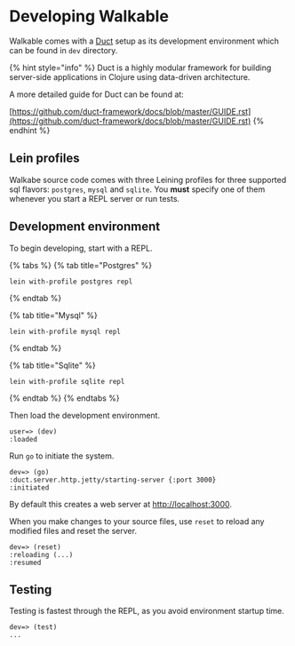 # Developing Walkable

Walkable comes with a [Duct](https://github.com/duct-framework/duct) setup as its development environment which can be found in `dev` directory.

{% hint style="info" %}
Duct is a highly modular framework for building server-side applications in Clojure using data-driven architecture.

A more detailed guide for Duct can be found at:

[https://github.com/duct-framework/docs/blob/master/GUIDE.rst](https://github.com/duct-framework/docs/blob/master/GUIDE.rst)
{% endhint %}

## Lein profiles

Walkabe source code comes with three Leining profiles for three supported sql flavors: `postgres`, `mysql` and `sqlite`. You **must** specify one of them whenever you start a REPL server or run tests.

## Development environment

To begin developing, start with a REPL.

{% tabs %}
{% tab title="Postgres" %}
```text
lein with-profile postgres repl
```
{% endtab %}

{% tab title="Mysql" %}
```text
lein with-profile mysql repl
```
{% endtab %}

{% tab title="Sqlite" %}
```text
lein with-profile sqlite repl
```
{% endtab %}
{% endtabs %}

Then load the development environment.

```text
user=> (dev)
:loaded
```

Run `go` to initiate the system.

```text
dev=> (go)
:duct.server.http.jetty/starting-server {:port 3000}
:initiated
```

By default this creates a web server at [http://localhost:3000](http://localhost:3000).

When you make changes to your source files, use `reset` to reload any modified files and reset the server.

```text
dev=> (reset)
:reloading (...)
:resumed
```

## Testing

Testing is fastest through the REPL, as you avoid environment startup time.

```text
dev=> (test)
...
```
